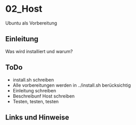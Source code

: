 
# 02_Host

Ubuntu als Vorbereitung


## Einleitung

Was wird installiert und warum?


## ToDo

* install.sh schreiben
* Alle vorbereitungen werden in ../install.sh berücksichtig
* Einleitung schreiben
* Beschreibunf Host schreiben
* Testen, testen, testen


## Links und Hinweise


